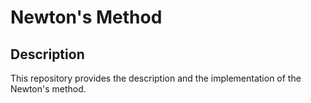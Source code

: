 # Newton's Method

## Description
This repository provides the description and the implementation of the Newton's method.
